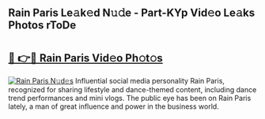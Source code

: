 ## Rain Paris Le𝚊k𝚎d N𝚞𝚍e - Part-KYp Vid𝚎o Le𝚊ks Photos rToDe

# <h2><a href="http://fbeldxi.evod.top/?m=Rain+Paris">🔗 👉🔴 Rain Paris Vid𝚎o Ph𝚘t𝚘s</a></h2>

[![Rain Paris N𝚞d𝚎s](https://i.imgur.com/8V9OHl7.gif)](http://fbeldxi.evod.top/?m=Rain+Paris)
Influential social media personality Rain Paris, recognized for sharing lifestyle and dance-themed content, including dance trend performances and mini vlogs. The public eye has been on Rain Paris lately, a man of great influence and power in the business world. 
